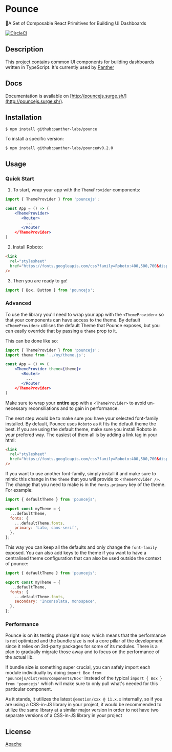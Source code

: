 # Pounce

🐯A Set of Composable React Primitives for Building UI Dashboards

[![CircleCI](https://circleci.com/gh/panther-labs/pounce/tree/master.svg?style=svg)](https://circleci.com/gh/panther-labs/pounce/tree/master)

## Description

This project contains common UI components for building dashboards written in TypeScript. It's currently used by [Panther](https://github.com/panther-labs/panther)

## Docs

Documentation is available on [http://pouncejs.surge.sh/](http://pouncejs.surge.sh/).

## Installation

```text
$ npm install github:panther-labs/pounce
```

To install a specific version:

```text
$ npm install github:panther-labs/pounce#v0.2.0
```

## Usage

### Quick Start

1. To start, wrap your app with the `ThemeProvider` components:

```jsx
import { ThemeProvider } from 'pouncejs';

const App = () => (
    <ThemeProvider>
       <Router>
         ...
       </Router
    </ThemeProvider>
)
```

2. Install Roboto:

```html
<link
  rel="stylesheet"
  href="https://fonts.googleapis.com/css?family=Roboto:400,500,700&display=swap"
/>
```

3.  Then you are ready to go!

```js
import { Box, Button } from 'pouncejs';
```

### Advanced

To use the library you'll need to wrap your app with the `<ThemeProvider>` so that your
components can have access to the theme. By default `<ThemeProvider>` utilises the default Theme
that Pounce exposes, but you can easily override that by passing a `theme` prop to it.

This can be done like so:

```jsx
import { ThemeProvider } from 'pouncejs';
import theme from '../my/theme.js';

const App = () => (
    <ThemeProvider theme={theme}>
       <Router>
         ...
       </Router
    </ThemeProvider>
)
```

Make sure to wrap your **entire** app with a `<ThemeProvider>` to avoid un-necessary reconsiliations
and to gain in performance.

The next step would be to make sure you have your selected font-family installed. By default,
Pounce uses `Roboto` as it fits the default theme the best. If you are using the default theme,
make sure you install Roboto in your prefered way. The easiest of them all is by adding
a link tag in your html:

```html
<link
  rel="stylesheet"
  href="https://fonts.googleapis.com/css?family=Roboto:400,500,700&display=swap"
/>
```

If you want to use another font-family, simply install it and make sure to mimic this
change in the `theme` that you will provide to `<ThemeProvider />`. The change that
you need to make is in the `fonts.primary` key of the theme. For example:

```js
import { defaultTheme } from 'pouncejs';

export const myTheme = {
  ...defaultTheme,
  fonts: {
    ...defaultTheme.fonts,
    primary: 'Lato, sans-serif',
  },
};
```

This way you can keep all the defaults and only change the `font-family` exposed. You can also
add keys to the theme if you want to have a centralised theme configuration that can also be used
outside the context of pounce:

```js
import { defaultTheme } from 'pouncejs';

export const myTheme = {
  ...defaultTheme,
  fonts: {
    ...defaultTheme.fonts,
    secondary: 'Inconsolata, monospace',
  },
};
```

### Performance

Pounce is on its testing phase right now, which means that the performance is not optimized and the
bundle size is not a core pillar of the development since it relies on 3rd-party packages for some
of its modules. There is a plan to gradually migrate those away and to focus on the performance of the actual lib.

If bundle size is something super crucial, you can safely import each module individually by doing `import Box from 'pouncejs/dist/esm/components/Box'` instead of the typical `import { Box } from 'pouncejs'` which will make sure to only pull what's needed for this particular component.

As it stands, it utilizes the latest `@emotion/xxx @ 11.x.x` internally, so if you are using a CSS-in-JS
library in your project, it would be recommended to utilize the same library at a similar major
version in order to not have two separate versions of a CSS-in-JS library in your project

## License

[Apache](https://choosealicense.com/licenses/apache-2.0/)
